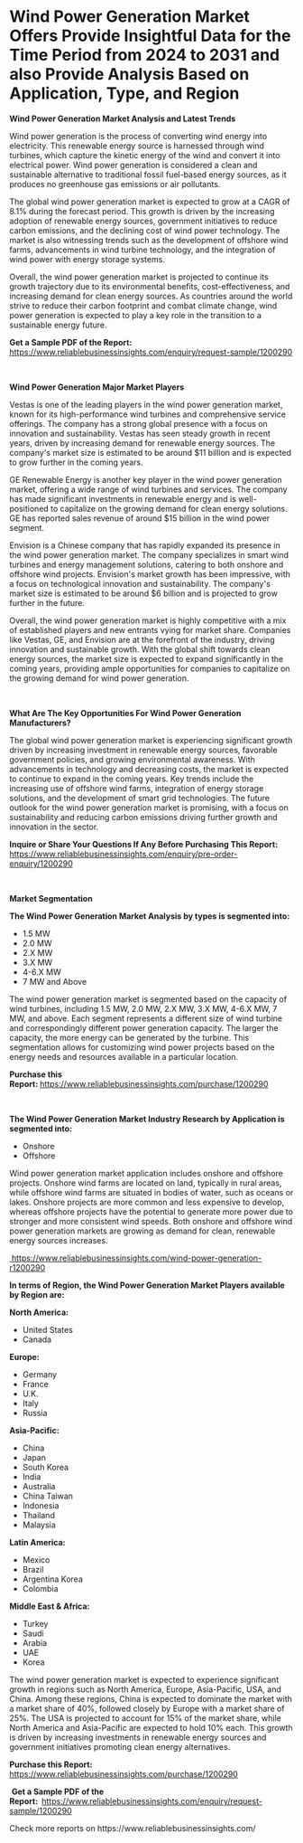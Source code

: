 <p><h1>Wind Power Generation Market Offers Provide Insightful Data for the Time Period from 2024 to 2031 and also Provide Analysis Based on Application, Type, and Region</h1></p><p><strong>Wind Power Generation Market Analysis and Latest Trends</strong></p>
<p><p>Wind power generation is the process of converting wind energy into electricity. This renewable energy source is harnessed through wind turbines, which capture the kinetic energy of the wind and convert it into electrical power. Wind power generation is considered a clean and sustainable alternative to traditional fossil fuel-based energy sources, as it produces no greenhouse gas emissions or air pollutants.</p><p>The global wind power generation market is expected to grow at a CAGR of 8.1% during the forecast period. This growth is driven by the increasing adoption of renewable energy sources, government initiatives to reduce carbon emissions, and the declining cost of wind power technology. The market is also witnessing trends such as the development of offshore wind farms, advancements in wind turbine technology, and the integration of wind power with energy storage systems.</p><p>Overall, the wind power generation market is projected to continue its growth trajectory due to its environmental benefits, cost-effectiveness, and increasing demand for clean energy sources. As countries around the world strive to reduce their carbon footprint and combat climate change, wind power generation is expected to play a key role in the transition to a sustainable energy future.</p></p>
<p><strong>Get a Sample PDF of the Report:&nbsp;</strong> <a href="https://www.reliablebusinessinsights.com/enquiry/request-sample/1200290">https://www.reliablebusinessinsights.com/enquiry/request-sample/1200290</a></p>
<p>&nbsp;</p>
<p><strong>Wind Power Generation Major Market Players</strong></p>
<p><p>Vestas is one of the leading players in the wind power generation market, known for its high-performance wind turbines and comprehensive service offerings. The company has a strong global presence with a focus on innovation and sustainability. Vestas has seen steady growth in recent years, driven by increasing demand for renewable energy sources. The company's market size is estimated to be around $11 billion and is expected to grow further in the coming years.</p><p>GE Renewable Energy is another key player in the wind power generation market, offering a wide range of wind turbines and services. The company has made significant investments in renewable energy and is well-positioned to capitalize on the growing demand for clean energy solutions. GE has reported sales revenue of around $15 billion in the wind power segment.</p><p>Envision is a Chinese company that has rapidly expanded its presence in the wind power generation market. The company specializes in smart wind turbines and energy management solutions, catering to both onshore and offshore wind projects. Envision's market growth has been impressive, with a focus on technological innovation and sustainability. The company's market size is estimated to be around $6 billion and is projected to grow further in the future.</p><p>Overall, the wind power generation market is highly competitive with a mix of established players and new entrants vying for market share. Companies like Vestas, GE, and Envision are at the forefront of the industry, driving innovation and sustainable growth. With the global shift towards clean energy sources, the market size is expected to expand significantly in the coming years, providing ample opportunities for companies to capitalize on the growing demand for wind power generation.</p></p>
<p>&nbsp;</p>
<p><strong>What Are The Key Opportunities For Wind Power Generation Manufacturers?</strong></p>
<p><p>The global wind power generation market is experiencing significant growth driven by increasing investment in renewable energy sources, favorable government policies, and growing environmental awareness. With advancements in technology and decreasing costs, the market is expected to continue to expand in the coming years. Key trends include the increasing use of offshore wind farms, integration of energy storage solutions, and the development of smart grid technologies. The future outlook for the wind power generation market is promising, with a focus on sustainability and reducing carbon emissions driving further growth and innovation in the sector.</p></p>
<p><strong>Inquire or Share Your Questions If Any Before Purchasing This Report:</strong> <a href="https://www.reliablebusinessinsights.com/enquiry/pre-order-enquiry/1200290">https://www.reliablebusinessinsights.com/enquiry/pre-order-enquiry/1200290</a></p>
<p>&nbsp;</p>
<p><strong>Market Segmentation</strong></p>
<p><strong>The Wind Power Generation Market Analysis by types is segmented into:</strong></p>
<p><ul><li>1.5 MW</li><li>2.0 MW</li><li>2.X MW</li><li>3.X MW</li><li>4-6.X MW</li><li>7 MW and Above</li></ul></p>
<p><p>The wind power generation market is segmented based on the capacity of wind turbines, including 1.5 MW, 2.0 MW, 2.X MW, 3.X MW, 4-6.X MW, 7 MW, and above. Each segment represents a different size of wind turbine and correspondingly different power generation capacity. The larger the capacity, the more energy can be generated by the turbine. This segmentation allows for customizing wind power projects based on the energy needs and resources available in a particular location.</p></p>
<p><strong>Purchase this Report:&nbsp;</strong><a href="https://www.reliablebusinessinsights.com/purchase/1200290">https://www.reliablebusinessinsights.com/purchase/1200290</a></p>
<p>&nbsp;</p>
<p><strong>The Wind Power Generation Market Industry Research by Application is segmented into:</strong></p>
<p><ul><li>Onshore</li><li>Offshore</li></ul></p>
<p><p>Wind power generation market application includes onshore and offshore projects. Onshore wind farms are located on land, typically in rural areas, while offshore wind farms are situated in bodies of water, such as oceans or lakes. Onshore projects are more common and less expensive to develop, whereas offshore projects have the potential to generate more power due to stronger and more consistent wind speeds. Both onshore and offshore wind power generation markets are growing as demand for clean, renewable energy sources increases.</p></p>
<p><a href="https://www.reliablebusinessinsights.com/wind-power-generation-r1200290">&nbsp;https://www.reliablebusinessinsights.com/wind-power-generation-r1200290</a></p>
<p><strong>In terms of Region, the Wind Power Generation Market Players available by Region are:</strong></p>
<p>
    <p> <strong> North America: </strong>
        <ul>
            <li>United States</li>
            <li>Canada</li>
        </ul>
        </p> 
    <p> <strong> Europe: </strong>
        <ul>
            <li>Germany</li>
            <li>France</li>
            <li>U.K.</li>
            <li>Italy</li>
            <li>Russia</li>
        </ul>
        </p> 
    <p> <strong> Asia-Pacific: </strong>
        <ul>
            <li>China</li>
            <li>Japan</li>
            <li>South Korea</li>
            <li>India</li>
            <li>Australia</li>
            <li>China Taiwan</li>
            <li>Indonesia</li>
            <li>Thailand</li>
            <li>Malaysia</li>
        </ul>
        </p> 
    <p> <strong> Latin America: </strong>
        <ul>
            <li>Mexico</li>
            <li>Brazil</li>
            <li>Argentina Korea</li>
            <li>Colombia</li>
        </ul>
        </p> 
    <p> <strong> Middle East & Africa: </strong>
        <ul>
            <li>Turkey</li>
            <li>Saudi</li>
            <li>Arabia</li>
            <li>UAE</li>
            <li>Korea</li>
        </ul>
    </p>
    </p>
<p><p>The wind power generation market is expected to experience significant growth in regions such as North America, Europe, Asia-Pacific, USA, and China. Among these regions, China is expected to dominate the market with a market share of 40%, followed closely by Europe with a market share of 25%. The USA is projected to account for 15% of the market share, while North America and Asia-Pacific are expected to hold 10% each. This growth is driven by increasing investments in renewable energy sources and government initiatives promoting clean energy alternatives.</p></p>
<p><strong>Purchase this Report: </strong><a href="https://www.reliablebusinessinsights.com/purchase/1200290">https://www.reliablebusinessinsights.com/purchase/1200290</a></p>
<p>&nbsp;<strong>Get a Sample PDF of the Report:&nbsp;&nbsp;</strong><a href="https://www.reliablebusinessinsights.com/enquiry/request-sample/1200290">https://www.reliablebusinessinsights.com/enquiry/request-sample/1200290</a></p>
<p><strong></strong></p>
<p>Check more reports on https://www.reliablebusinessinsights.com/</p>